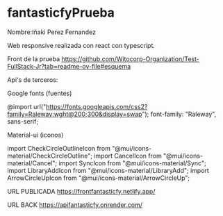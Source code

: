 # fantasticfyPrueba

Nombre:Iñaki Perez Fernandez

Web responsive realizada con react con typescript.

Front de la prueba https://github.com/Witocorp-Organization/Test-FullStack-Jr?tab=readme-ov-file#esquema

Api's de terceros:

Google fonts (fuentes)

@import url("https://fonts.googleapis.com/css2?family=Raleway:wght@200;300&display=swap");
font-family: "Raleway", sans-serif;

Material-ui (iconos)

import CheckCircleOutlineIcon from "@mui/icons-material/CheckCircleOutline";
import CancelIcon from "@mui/icons-material/Cancel";
import SyncIcon from "@mui/icons-material/Sync";
import LibraryAddIcon from "@mui/icons-material/LibraryAdd";
import ArrowCircleUpIcon from "@mui/icons-material/ArrowCircleUp";

URL PUBLICADA
https://frontfantasticfy.netlify.app/

URL BACK
https://apifantasticfy.onrender.com/
